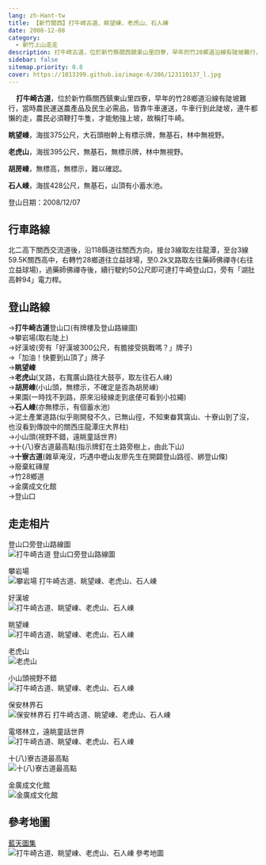 ```yaml
---
lang: zh-Hant-tw
title: 【新竹關西】打牛崎古道、眺望崠、老虎山、石人崠
date: 2008-12-08
category: 
  - 新竹上山走走
description: 打牛崎古道，位於新竹縣關西鎮東山里四寮，早年的竹28鄉道沿線有陡坡難行，當時農民運送農產品及民生必需品，皆靠牛車運送，牛車行到此陡坡，連牛都懶的走，農民必須鞭打牛隻，才能勉強上坡，故稱打牛崎。 眺望崠，海拔375公尺，大石頭樹幹上有標示牌，無基石，林中無視野。 老虎山，海拔395公尺，無基石，無標示牌，林中無視野。 胡房崠，無標高，無標示，難以確認。 石人崠，海拔428公尺，無基石，山頂有小蓄水池。
sidebar: false
sitemap.priority: 0.8
cover: https://1013399.github.io/image-6/386/123110137_l.jpg
---
```


    **打牛崎古道**，位於新竹縣關西鎮東山里四寮，早年的竹28鄉道沿線有陡坡難行，當時農民運送農產品及民生必需品，皆靠牛車運送，牛車行到此陡坡，連牛都懶的走，農民必須鞭打牛隻，才能勉強上坡，故稱打牛崎。  

**眺望崠**，海拔375公尺，大石頭樹幹上有標示牌，無基石，林中無視野。  

<!-- more -->

**老虎山**，海拔395公尺，無基石，無標示牌，林中無視野。  

**胡房崠**，無標高，無標示，難以確認。  

**石人崠**，海拔428公尺，無基石，山頂有小蓄水池。

登山日期：2008/12/07

## 行車路線
北二高下關西交流道後，沿118縣道往關西方向，接台3線取左往龍潭，至台3線59.5K關西高中，右轉竹28鄉道往立益球場，至0.2k叉路取左往藥師佛禪寺(右往立益球場)，過藥師佛禪寺後，續行駛約50公尺即可達打牛崎登山口，旁有「湖肚高幹94」電力桿。

## 登山路線
→**打牛崎古道**登山口(有牌樓及登山路線圖)  
→攀岩場(取右陡上)  
→好漢坡(旁有「好漢坡300公尺，有膽接受挑戰嗎？」牌子)  
→「加油！快要到山頂了」牌子  
→**眺望崠**  
→**老虎山**(叉路，右寬廣山路往大鼓亭，取左往石人崠)  
→**胡房崠**(小山頭，無標示，不確定是否為胡房崠)  
→果園(一時找不到路，原來沿稜線走到底便可看到小拉繩)  
→**石人崠**(亦無標示，有個蓄水池)  
→泥土產業道路(似乎剛開發不久，已無山徑，不知東畚箕窩山、十寮山到了沒，也沒看到傳說中的關西庄龍潭庄大界柱)  
→小山頭(視野不錯，遠眺童話世界)  
→十(八)寮古道最高點(指示牌釘在土路旁樹上，由此下山)  
→**十寮古道**(雜草淹沒，巧遇中壢山友廖先生在開闢登山路徑、綁登山條)  
→廢棄紅磚屋  
→竹28鄉道  
→金廣成文化館  
→登山口

## 走走相片
登山口旁登山路線圖  
![打牛崎古道 登山口旁登山路線圖](https://1013399.github.io/image-6/386/123110239_l.jpg)

攀岩場  
![攀岩場 打牛崎古道、眺望崠、老虎山、石人崠](https://1013399.github.io/image-6/386/123110089_l.jpg)

好漢坡  
![打牛崎古道、眺望崠、老虎山、石人崠](https://1013399.github.io/image-6/386/123110092_l.jpg)

眺望崠  
![打牛崎古道、眺望崠、老虎山、石人崠](https://1013399.github.io/image-6/386/123110098_l.jpg)

老虎山  
![老虎山](https://1013399.github.io/image-6/386/123110103_l.jpg)

小山頭視野不錯  
![打牛崎古道、眺望崠、老虎山、石人崠](https://1013399.github.io/image-6/386/123110137_l.jpg)

保安林界石  
![保安林界石 打牛崎古道、眺望崠、老虎山、石人崠](https://1013399.github.io/image-6/386/123110172_l.jpg)

電塔林立，遠眺童話世界  
![打牛崎古道、眺望崠、老虎山、石人崠](https://1013399.github.io/image-6/386/123110184_l.jpg)

十(八)寮古道最高點  
![十(八)寮古道最高點](https://1013399.github.io/image-6/386/123110174_l.jpg)

金廣成文化館  
![金廣成文化館](https://1013399.github.io/image-6/386/123110235_l.jpg)

## 參考地圖
[藍天圖集](http://www.keepon.com.tw/ActiveSite/Article/One.asp?ArticleID=6460)  
![打牛崎古道、眺望崠、老虎山、石人崠 參考地圖](https://1013399.github.io/image-6/386/123110285_l.jpg)